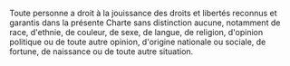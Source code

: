 Toute personne a droit à la jouissance des droits et libertés reconnus
et garantis dans la présente Charte sans distinction aucune, notamment
de race, d'ethnie, de couleur, de sexe, de langue, de religion,
d'opinion politique ou de toute autre opinion, d'origine nationale ou
sociale, de fortune, de naissance ou de toute autre situation.